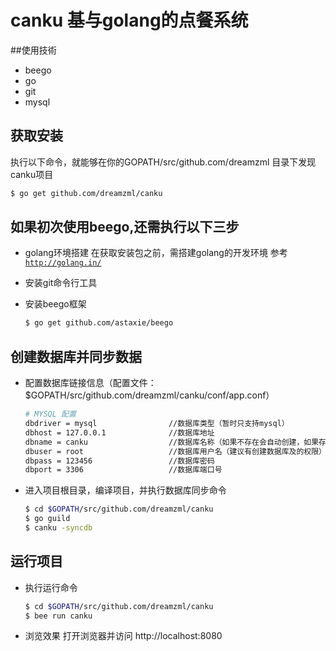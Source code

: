 canku 基与golang的点餐系统
==========================

##使用技術
- beego
- go
- git
- mysql

## 获取安装
  执行以下命令，就能够在你的GOPATH/src/github.com/dreamzml 目录下发现canku项目
```bash
$ go get github.com/dreamzml/canku
```

## 如果初次使用beego,还需执行以下三步
- golang环境搭建
  在获取安装包之前，需搭建golang的开发环境 参考[`http://golang.in/`](golang入门-安装及环境)

- 安装git命令行工具

- 安装beego框架
  ```bash
  $ go get github.com/astaxie/beego
  ```
  
## 创建数据库并同步数据

- 配置数据库链接信息（配置文件：$GOPATH/src/github.com/dreamzml/canku/conf/app.conf）
  ```bash
  # MYSQL 配置
  dbdriver = mysql                //数据库类型（暂时只支持mysql）
  dbhost = 127.0.0.1              //数据库地址
  dbname = canku                  //数据库名称（如果不存在会自动创建，如果存在会自己履盖）
  dbuser = root                   //数据库用户名（建议有创建数据库及的权限）
  dbpass = 123456                 //数据库密码
  dbport = 3306                   //数据库端口号
  ```
- 进入项目根目录，编译项目，并执行数据库同步命令
  ```bash
  $ cd $GOPATH/src/github.com/dreamzml/canku
  $ go guild
  $ canku -syncdb
  ```

## 运行项目
- 执行运行命令
  ```bash
  $ cd $GOPATH/src/github.com/dreamzml/canku
  $ bee run canku
  ```
- 浏览效果
  打开浏览器并访问 http://localhost:8080


